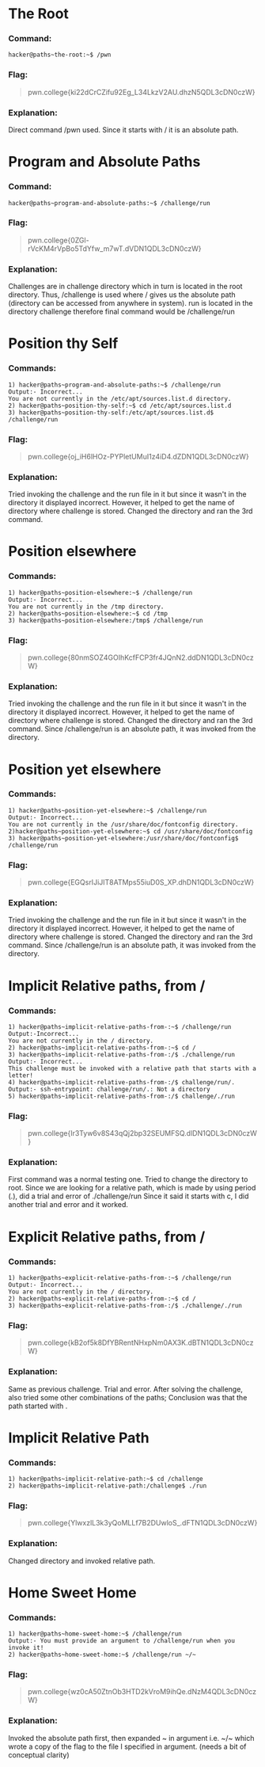# The Root
### Command:
```
hacker@paths~the-root:~$ /pwn
```
### Flag: 
>pwn.college{ki22dCrCZifu92Eg_L34LkzV2AU.dhzN5QDL3cDN0czW}
### Explanation: 
Direct command /pwn used. Since it starts with / it is an absolute path.


# Program and Absolute Paths
### Command:
```
hacker@paths~program-and-absolute-paths:~$ /challenge/run
```
### Flag: 
>pwn.college{0ZGl-rVcKM4rVpBo5TdYfw_m7wT.dVDN1QDL3cDN0czW}
### Explanation: 
Challenges are in challenge directory which in turn is located in the root directory. Thus, /challenge is used where / gives us the absolute path (directory can be accessed from anywhere in system). run is located in the directory challenge therefore final command would be /challenge/run


# Position thy Self
### Commands: 
```
1) hacker@paths~program-and-absolute-paths:~$ /challenge/run
Output:- Incorrect...
You are not currently in the /etc/apt/sources.list.d directory.
2) hacker@paths~position-thy-self:~$ cd /etc/apt/sources.list.d
3) hacker@paths~position-thy-self:/etc/apt/sources.list.d$ /challenge/run
```
### Flag: 
>pwn.college{oj_iH6lHOz-PYPletUMuI1z4iD4.dZDN1QDL3cDN0czW}
### Explanation: 
Tried invoking the challenge and the run file in it but since it wasn't in the directory it displayed incorrect. 
However, it helped to get the name of directory where challenge is stored. Changed the directory and ran the 3rd command.


# Position elsewhere
### Commands:
```
1) hacker@paths~position-elsewhere:~$ /challenge/run
Output:- Incorrect...
You are not currently in the /tmp directory.
2) hacker@paths~position-elsewhere:~$ cd /tmp
3) hacker@paths~position-elsewhere:/tmp$ /challenge/run
```
### Flag: 
>pwn.college{80nmSOZ4GOIhKcfFCP3fr4JQnN2.ddDN1QDL3cDN0czW}
### Explanation: 
Tried invoking the challenge and the run file in it but since it wasn't in the directory it displayed incorrect. 
However, it helped to get the name of directory where challenge is stored. Changed the directory and ran the 3rd command. Since /challenge/run is an absolute path, it was invoked from the directory.


# Position yet elsewhere
### Commands:
```
1) hacker@paths~position-yet-elsewhere:~$ /challenge/run
Output:- Incorrect...
You are not currently in the /usr/share/doc/fontconfig directory.
2)hacker@paths~position-yet-elsewhere:~$ cd /usr/share/doc/fontconfig
3) hacker@paths~position-yet-elsewhere:/usr/share/doc/fontconfig$ /challenge/run
```
### Flag: 
>pwn.college{EGQsrIJiJIT8ATMps55iuD0S_XP.dhDN1QDL3cDN0czW}
### Explanation: 
Tried invoking the challenge and the run file in it but since it wasn't in the directory it displayed incorrect. 
However, it helped to get the name of directory where challenge is stored. Changed the directory and ran the 3rd command. Since /challenge/run is an absolute path, it was invoked from the directory.


# Implicit Relative paths, from /
### Commands: 
```
1) hacker@paths~implicit-relative-paths-from-:~$ /challenge/run
Output:-Incorrect...
You are not currently in the / directory.
2) hacker@paths~implicit-relative-paths-from-:~$ cd /
3) hacker@paths~implicit-relative-paths-from-:/$ ./challenge/run
Output:- Incorrect...
This challenge must be invoked with a relative path that starts with a letter!
4) hacker@paths~implicit-relative-paths-from-:/$ challenge/run/.
Output:- ssh-entrypoint: challenge/run/.: Not a directory
5) hacker@paths~implicit-relative-paths-from-:/$ challenge/./run
```
### Flag: 
>pwn.college{Ir3Tyw6v8S43qQj2bp32SEUMFSQ.dlDN1QDL3cDN0czW}
### Explanation: 
First command was a normal testing one. Tried to change the directory to root. Since we are looking for a relative path, which is made by using period (.), did a trial and error of ./challenge/run
Since it said it starts with c, I did another trial and error and it worked.


# Explicit Relative paths, from /
### Commands: 
```
1) hacker@paths~explicit-relative-paths-from-:~$ /challenge/run
Output:- Incorrect...
You are not currently in the / directory.
2) hacker@paths~explicit-relative-paths-from-:~$ cd /
3) hacker@paths~explicit-relative-paths-from-:/$ ./challenge/./run
```
### Flag: 
>pwn.college{kB2of5k8DfYBRentNHxpNm0AX3K.dBTN1QDL3cDN0czW}
### Explanation:
Same as previous challenge. Trial and error. After solving the challenge, also tried some other combinations of the paths; Conclusion was that the path started with .


# Implicit Relative Path
### Commands:
```
1) hacker@paths~implicit-relative-path:~$ cd /challenge
2) hacker@paths~implicit-relative-path:/challenge$ ./run
```
### Flag: 
>pwn.college{YlwxzlL3k3yQoMLLf7B2DUwloS_.dFTN1QDL3cDN0czW}
### Explanation:
Changed directory and invoked relative path.


# Home Sweet Home
### Commands:
```
1) hacker@paths~home-sweet-home:~$ /challenge/run
Output:- You must provide an argument to /challenge/run when you invoke it!
2) hacker@paths~home-sweet-home:~$ /challenge/run ~/~
```
### Flag:
>pwn.college{wz0cA50ZtnOb3HTD2kVroM9ihQe.dNzM4QDL3cDN0czW}
### Explanation: 
Invoked the absolute path first, then expanded ~ in argument i.e. \~/\~ which wrote a copy of the flag to the file I specified in argument.
(needs a bit of conceptual clarity)
